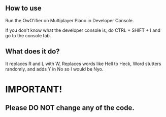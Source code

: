 ## How to use

Run the OwO'ifier on Multiplayer Piano in Developer Console.

If you don't know what the developer console is, do CTRL + SHIFT + I and go to the console tab.

## What does it do?

It replaces R and L with W, Replaces words like Hell to Heck, Word stutters randomly, and adds Y in No so I would be Nyo.

# IMPORTANT!

## Please DO NOT change any of the code.
